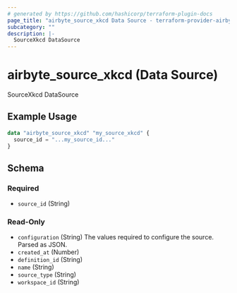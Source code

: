```yaml
---
# generated by https://github.com/hashicorp/terraform-plugin-docs
page_title: "airbyte_source_xkcd Data Source - terraform-provider-airbyte"
subcategory: ""
description: |-
  SourceXkcd DataSource
---
```


# airbyte_source_xkcd (Data Source)

SourceXkcd DataSource

## Example Usage

```terraform
data "airbyte_source_xkcd" "my_source_xkcd" {
  source_id = "...my_source_id..."
}
```

<!-- schema generated by tfplugindocs -->
## Schema

### Required

- `source_id` (String)

### Read-Only

- `configuration` (String) The values required to configure the source. Parsed as JSON.
- `created_at` (Number)
- `definition_id` (String)
- `name` (String)
- `source_type` (String)
- `workspace_id` (String)
